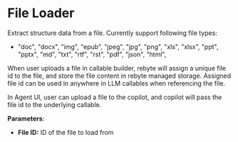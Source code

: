 # File Loader

Extract structure data from a file. Currently support following file types:
* "doc",
  "docx",
  "img",
  "epub",
  "jpeg",
  "jpg",
  "png",
  "xls",
  "xlsx",
  "ppt",
  "pptx",
  "md",
  "txt",
  "rtf",
  "rst",
  "pdf",
  "json",
  "html",

When user uploads a file in callable builder, rebyte will assign a unique file id to the file, and store the file content in rebyte managed storage. Assigned file id can be used in anywhere in LLM callables when referencing the file. 

In Agent UI, user can upload a file to the copilot, and copilot will pass the file id to the underlying callable.

**Parameters**:

* **File ID:** ID of the file to load from

